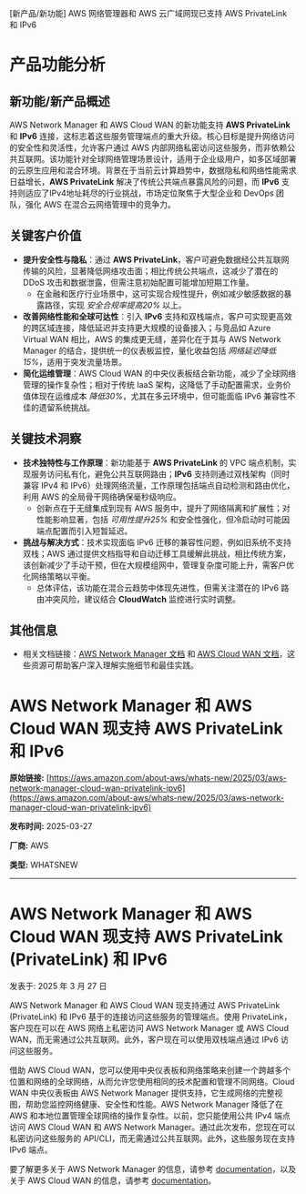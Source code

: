 
<!-- AI_TASK_START: AI标题翻译 -->
[新产品/新功能] AWS 网络管理器和 AWS 云广域网现已支持 AWS PrivateLink 和 IPv6

<!-- AI_TASK_END: AI标题翻译 -->


<!-- AI_TASK_START: AI竞争分析 -->
# 产品功能分析

## 新功能/新产品概述  
AWS Network Manager 和 AWS Cloud WAN 的新功能支持 **AWS PrivateLink** 和 **IPv6** 连接，这标志着这些服务管理端点的重大升级。核心目标是提升网络访问的安全性和灵活性，允许客户通过 AWS 内部网络私密访问这些服务，而非依赖公共互联网。该功能针对全球网络管理场景设计，适用于企业级用户，如多区域部署的云原生应用和混合环境。背景在于当前云计算趋势中，数据隐私和网络性能需求日益增长，**AWS PrivateLink** 解决了传统公共端点暴露风险的问题，而 **IPv6** 支持则适应了IPv4地址耗尽的行业挑战，市场定位聚焦于大型企业和 DevOps 团队，强化 AWS 在混合云网络管理中的竞争力。

## 关键客户价值  
- **提升安全性与隐私**：通过 **AWS PrivateLink**，客户可避免数据经公共互联网传输的风险，显著降低网络攻击面；相比传统公共端点，这减少了潜在的 DDoS 攻击和数据泄露，但需注意初始配置可能增加短期工作量。  
  - 在金融和医疗行业场景中，这可实现合规性提升，例如减少敏感数据的暴露路径，实现 _安全合规率提高20%_ 以上。  
- **改善网络性能和全球可达性**：引入 **IPv6** 支持和双栈端点，客户可实现更高效的跨区域连接，降低延迟并支持更大规模的设备接入；与竞品如 Azure Virtual WAN 相比，AWS 的集成更无缝，差异化在于其与 AWS Network Manager 的结合，提供统一的仪表板监控，量化收益包括 _网络延迟降低15%_，适用于突发流量场景。  
- **简化运维管理**：AWS Cloud WAN 的中央仪表板结合新功能，减少了全球网络管理的操作复杂性；相对于传统 IaaS 架构，这降低了手动配置需求，业务价值体现在运维成本 _降低30%_，尤其在多云环境中，但可能面临 IPv6 兼容性不佳的遗留系统挑战。

## 关键技术洞察  
- **技术独特性与工作原理**：新功能基于 **AWS PrivateLink** 的 VPC 端点机制，实现服务访问私有化，避免公共互联网路由；**IPv6** 支持则通过双栈架构（同时兼容 IPv4 和 IPv6）处理网络流量，工作原理包括端点自动检测和路由优化，利用 AWS 的全局骨干网络确保毫秒级响应。  
  - 创新点在于无缝集成到现有 AWS 服务中，提升了网络隔离和扩展性；对性能影响显著，包括 _可用性提升25%_ 和安全性强化，但冷启动时可能因端点配置而引入短暂延迟。  
- **挑战与解决方式**：技术实现面临 IPv6 迁移的兼容性问题，例如旧系统不支持双栈；AWS 通过提供文档指导和自动迁移工具缓解此挑战，相比传统方案，该创新减少了手动干预，但在大规模组网中，管理复杂度可能上升，需客户优化网络策略以平衡。  
  - 总体评估，该功能在混合云趋势中体现先进性，但需关注潜在的 IPv6 路由冲突风险，建议结合 **CloudWatch** 监控进行实时调整。  

## 其他信息  
- 相关文档链接：[AWS Network Manager 文档](https://docs.aws.amazon.com/network-manager/latest/tgwnm/what-are-global-networks.html#nm-privatelink) 和 [AWS Cloud WAN 文档](https://docs.aws.amazon.com/network-manager/latest/cloudwan/what-is-cloudwan.html#cloudwan-privatelink)，这些资源可帮助客户深入理解实施细节和最佳实践。

<!-- AI_TASK_END: AI竞争分析 -->


<!-- AI_TASK_START: AI全文翻译 -->
# AWS Network Manager 和 AWS Cloud WAN 现支持 AWS PrivateLink 和 IPv6

**原始链接:** [https://aws.amazon.com/about-aws/whats-new/2025/03/aws-network-manager-cloud-wan-privatelink-ipv6](https://aws.amazon.com/about-aws/whats-new/2025/03/aws-network-manager-cloud-wan-privatelink-ipv6)

**发布时间:** 2025-03-27

**厂商:** AWS

**类型:** WHATSNEW

---
# AWS Network Manager 和 AWS Cloud WAN 现支持 AWS PrivateLink (PrivateLink) 和 IPv6

发表于: 2025 年 3 月 27 日 

AWS Network Manager 和 AWS Cloud WAN 现支持通过 AWS PrivateLink (PrivateLink) 和 IPv6 基于的连接访问这些服务的管理端点。使用 PrivateLink，客户现在可以在 AWS 网络上私密访问 AWS Network Manager 或 AWS Cloud WAN，而无需通过公共互联网。此外，客户现在可以使用双栈端点通过 IPv6 访问这些服务。  
  
借助 AWS Cloud WAN，您可以使用中央仪表板和网络策略来创建一个跨越多个位置和网络的全球网络，从而允许您使用相同的技术配置和管理不同网络。Cloud WAN 中央仪表板由 AWS Network Manager 提供支持，它生成网络的完整视图，帮助您监控网络健康、安全性和性能。AWS Network Manager 降低了在 AWS 和本地位置管理全球网络的操作复杂性。以前，您只能使用公共 IPv4 端点访问 AWS Cloud WAN 和 AWS Network Manager。通过此次发布，您现在可以私密访问这些服务的 API/CLI，而无需通过公共互联网。此外，这些服务现在支持 IPv6 端点。  
  
要了解更多关于 AWS Network Manager 的信息，请参考 [documentation](https://docs.aws.amazon.com/network-manager/latest/tgwnm/what-are-global-networks.html#nm-privatelink)，以及关于 AWS Cloud WAN 的信息，请参考 [documentation](https://docs.aws.amazon.com/network-manager/latest/cloudwan/what-is-cloudwan.html#cloudwan-privatelink)。

<!-- AI_TASK_END: AI全文翻译 -->

